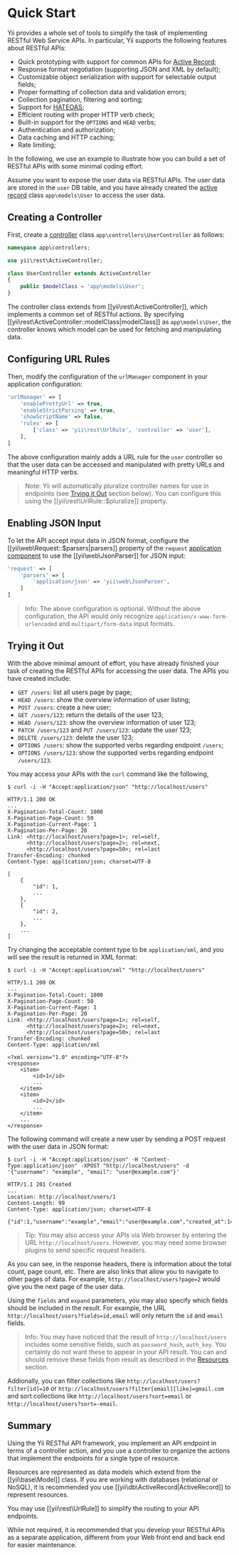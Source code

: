 Quick Start
===========

Yii provides a whole set of tools to simplify the task of implementing RESTful Web Service APIs.
In particular, Yii supports the following features about RESTful APIs:

* Quick prototyping with support for common APIs for [Active Record](db-active-record.md);
* Response format negotiation (supporting JSON and XML by default);
* Customizable object serialization with support for selectable output fields;
* Proper formatting of collection data and validation errors;
* Collection pagination, filtering and sorting;
* Support for [HATEOAS](http://en.wikipedia.org/wiki/HATEOAS);
* Efficient routing with proper HTTP verb check;
* Built-in support for the `OPTIONS` and `HEAD` verbs;
* Authentication and authorization;
* Data caching and HTTP caching;
* Rate limiting;


In the following, we use an example to illustrate how you can build a set of RESTful APIs with some minimal coding effort.

Assume you want to expose the user data via RESTful APIs. The user data are stored in the `user` DB table,
and you have already created the [active record](db-active-record.md) class `app\models\User` to access the user data.


## Creating a Controller <span id="creating-controller"></span>

First, create a [controller](structure-controllers.md) class `app\controllers\UserController` as follows:

```php
namespace app\controllers;

use yii\rest\ActiveController;

class UserController extends ActiveController
{
    public $modelClass = 'app\models\User';
}
```

The controller class extends from [[yii\rest\ActiveController]], which implements a common set of RESTful actions.
By specifying [[yii\rest\ActiveController::modelClass|modelClass]]
as `app\models\User`, the controller knows which model can be used for fetching and manipulating data.


## Configuring URL Rules <span id="configuring-url-rules"></span>

Then, modify the configuration of the `urlManager` component in your application configuration:

```php
'urlManager' => [
    'enablePrettyUrl' => true,
    'enableStrictParsing' => true,
    'showScriptName' => false,
    'rules' => [
        ['class' => 'yii\rest\UrlRule', 'controller' => 'user'],
    ],
]
```

The above configuration mainly adds a URL rule for the `user` controller so that the user data
can be accessed and manipulated with pretty URLs and meaningful HTTP verbs.

> Note: Yii will automatically pluralize controller names for use in endpoints (see [Trying it Out](#trying-it-out) section below).
> You can configure this using the [[yii\rest\UrlRule::$pluralize]] property.


## Enabling JSON Input <span id="enabling-json-input"></span>

To let the API accept input data in JSON format, configure the [[yii\web\Request::$parsers|parsers]] property of
the `request` [application component](structure-application-components.md) to use the [[yii\web\JsonParser]] for JSON input:

```php
'request' => [
    'parsers' => [
        'application/json' => 'yii\web\JsonParser',
    ]
]
```

> Info: The above configuration is optional. Without the above configuration, the API would only recognize 
  `application/x-www-form-urlencoded` and `multipart/form-data` input formats.


## Trying it Out <span id="trying-it-out"></span>

With the above minimal amount of effort, you have already finished your task of creating the RESTful APIs
for accessing the user data. The APIs you have created include:

* `GET /users`: list all users page by page;
* `HEAD /users`: show the overview information of user listing;
* `POST /users`: create a new user;
* `GET /users/123`: return the details of the user 123;
* `HEAD /users/123`: show the overview information of user 123;
* `PATCH /users/123` and `PUT /users/123`: update the user 123;
* `DELETE /users/123`: delete the user 123;
* `OPTIONS /users`: show the supported verbs regarding endpoint `/users`;
* `OPTIONS /users/123`: show the supported verbs regarding endpoint `/users/123`.

You may access your APIs with the `curl` command like the following,

```
$ curl -i -H "Accept:application/json" "http://localhost/users"

HTTP/1.1 200 OK
...
X-Pagination-Total-Count: 1000
X-Pagination-Page-Count: 50
X-Pagination-Current-Page: 1
X-Pagination-Per-Page: 20
Link: <http://localhost/users?page=1>; rel=self, 
      <http://localhost/users?page=2>; rel=next, 
      <http://localhost/users?page=50>; rel=last
Transfer-Encoding: chunked
Content-Type: application/json; charset=UTF-8

[
    {
        "id": 1,
        ...
    },
    {
        "id": 2,
        ...
    },
    ...
]
```

Try changing the acceptable content type to be `application/xml`, and you will see the result
is returned in XML format:

```
$ curl -i -H "Accept:application/xml" "http://localhost/users"

HTTP/1.1 200 OK
...
X-Pagination-Total-Count: 1000
X-Pagination-Page-Count: 50
X-Pagination-Current-Page: 1
X-Pagination-Per-Page: 20
Link: <http://localhost/users?page=1>; rel=self, 
      <http://localhost/users?page=2>; rel=next, 
      <http://localhost/users?page=50>; rel=last
Transfer-Encoding: chunked
Content-Type: application/xml

<?xml version="1.0" encoding="UTF-8"?>
<response>
    <item>
        <id>1</id>
        ...
    </item>
    <item>
        <id>2</id>
        ...
    </item>
    ...
</response>
```

The following command will create a new user by sending a POST request with the user data in JSON format:

```
$ curl -i -H "Accept:application/json" -H "Content-Type:application/json" -XPOST "http://localhost/users" -d '{"username": "example", "email": "user@example.com"}'

HTTP/1.1 201 Created
...
Location: http://localhost/users/1
Content-Length: 99
Content-Type: application/json; charset=UTF-8

{"id":1,"username":"example","email":"user@example.com","created_at":1414674789,"updated_at":1414674789}
```

> Tip: You may also access your APIs via Web browser by entering the URL `http://localhost/users`.
  However, you may need some browser plugins to send specific request headers.

As you can see, in the response headers, there is information about the total count, page count, etc.
There are also links that allow you to navigate to other pages of data. For example, `http://localhost/users?page=2`
would give you the next page of the user data.

Using the `fields` and `expand` parameters, you may also specify which fields should be included in the result.
For example, the URL `http://localhost/users?fields=id,email` will only return the `id` and `email` fields.


> Info: You may have noticed that the result of `http://localhost/users` includes some sensitive fields,
> such as `password_hash`, `auth_key`. You certainly do not want these to appear in your API result.
> You can and should remove these fields from result as described in the [Resources](rest-resources.md) section.

Addionally, you can filter collections like `http://localhost/users?filter[id]=10` or
`http://localhost/users?filter[email][like]=gmail.com` and sort collections like
`http://localhost/users?sort=email` or `http://localhost/users?sort=-email`.


## Summary <span id="summary"></span>

Using the Yii RESTful API framework, you implement an API endpoint in terms of a controller action, and you use
a controller to organize the actions that implement the endpoints for a single type of resource.

Resources are represented as data models which extend from the [[yii\base\Model]] class.
If you are working with databases (relational or NoSQL), it is recommended you use [[yii\db\ActiveRecord|ActiveRecord]]
to represent resources.

You may use [[yii\rest\UrlRule]] to simplify the routing to your API endpoints.

While not required, it is recommended that you develop your RESTful APIs as a separate application, different from
your Web front end and back end for easier maintenance.
